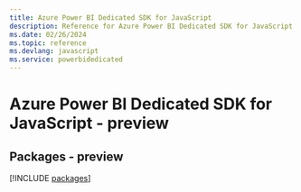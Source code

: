 ```yaml
---
title: Azure Power BI Dedicated SDK for JavaScript
description: Reference for Azure Power BI Dedicated SDK for JavaScript
ms.date: 02/26/2024
ms.topic: reference
ms.devlang: javascript
ms.service: powerbidedicated
---
```

# Azure Power BI Dedicated SDK for JavaScript - preview
## Packages - preview
[!INCLUDE [packages](power-bi-dedicated-index.md)]